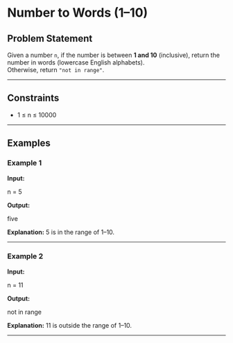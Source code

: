 # Number to Words (1–10)

## Problem Statement
Given a number `n`, if the number is between **1 and 10** (inclusive), return the number in words (lowercase English alphabets).  
Otherwise, return `"not in range"`.

---

## Constraints
- 1 ≤ n ≤ 10000  

---

## Examples

### Example 1
**Input:**  

n = 5

**Output:**  

five

**Explanation:** 5 is in the range of 1–10.

---

### Example 2
**Input:**  

n = 11

**Output:**  

not in range

**Explanation:** 11 is outside the range of 1–10.

---
